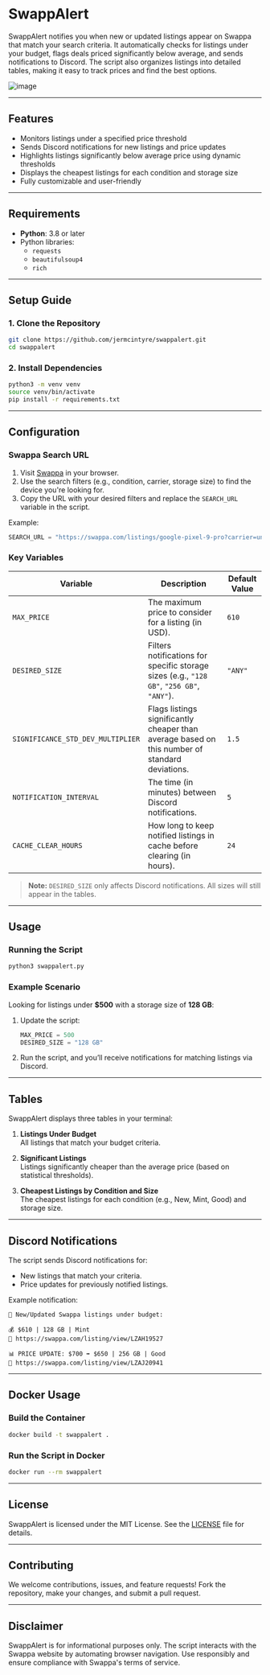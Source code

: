 # SwappAlert

SwappAlert notifies you when new or updated listings appear on Swappa that match your search criteria. It automatically checks for listings under your budget, flags deals priced significantly below average, and sends notifications to Discord. The script also organizes listings into detailed tables, making it easy to track prices and find the best options.

![image](https://github.com/user-attachments/assets/824bb245-a1d2-4af2-a2a6-2fcb6a21f40b)

---

## Features
- Monitors listings under a specified price threshold
- Sends Discord notifications for new listings and price updates
- Highlights listings significantly below average price using dynamic thresholds
- Displays the cheapest listings for each condition and storage size
- Fully customizable and user-friendly

---

## Requirements
- **Python**: 3.8 or later
- Python libraries:
  - `requests`
  - `beautifulsoup4`
  - `rich`

---

## Setup Guide

### 1. Clone the Repository
```bash
git clone https://github.com/jermcintyre/swappalert.git
cd swappalert
```

### 2. Install Dependencies
```bash
python3 -m venv venv
source venv/bin/activate
pip install -r requirements.txt
```

---

## Configuration

### Swappa Search URL
1. Visit [Swappa](https://swappa.com) in your browser.
2. Use the search filters (e.g., condition, carrier, storage size) to find the device you're looking for.
3. Copy the URL with your desired filters and replace the `SEARCH_URL` variable in the script.

Example:
```python
SEARCH_URL = "https://swappa.com/listings/google-pixel-9-pro?carrier=unlocked&color=&storage=&modeln=&condition=&sort=&exclude_businesses=on"
```

### Key Variables
| Variable                      | Description                                                                                      | Default Value     |
|-------------------------------|--------------------------------------------------------------------------------------------------|-------------------|
| `MAX_PRICE`                   | The maximum price to consider for a listing (in USD).                                           | `610`             |
| `DESIRED_SIZE`                | Filters notifications for specific storage sizes (e.g., `"128 GB"`, `"256 GB"`, `"ANY"`).        | `"ANY"`           |
| `SIGNIFICANCE_STD_DEV_MULTIPLIER` | Flags listings significantly cheaper than average based on this number of standard deviations. | `1.5`             |
| `NOTIFICATION_INTERVAL`       | The time (in minutes) between Discord notifications.                                            | `5`               |
| `CACHE_CLEAR_HOURS`           | How long to keep notified listings in cache before clearing (in hours).                        | `24`              |

> **Note:** `DESIRED_SIZE` only affects Discord notifications. All sizes will still appear in the tables.

---

## Usage

### Running the Script
```bash
python3 swappalert.py
```

### Example Scenario
Looking for listings under **$500** with a storage size of **128 GB**:
1. Update the script:
   ```python
   MAX_PRICE = 500
   DESIRED_SIZE = "128 GB"
   ```
2. Run the script, and you’ll receive notifications for matching listings via Discord.

---

## Tables

SwappAlert displays three tables in your terminal:

1. **Listings Under Budget**  
   All listings that match your budget criteria.

2. **Significant Listings**  
   Listings significantly cheaper than the average price (based on statistical thresholds).

3. **Cheapest Listings by Condition and Size**  
   The cheapest listings for each condition (e.g., New, Mint, Good) and storage size.

---

## Discord Notifications
The script sends Discord notifications for:
- New listings that match your criteria.
- Price updates for previously notified listings.

Example notification:
```
🔔 New/Updated Swappa listings under budget:

💰 $610 | 128 GB | Mint
🔗 https://swappa.com/listing/view/LZAH19527

📊 PRICE UPDATE: $700 ➡️ $650 | 256 GB | Good
🔗 https://swappa.com/listing/view/LZAJ20941
```

---

## Docker Usage

### Build the Container
```bash
docker build -t swappalert .
```

### Run the Script in Docker
```bash
docker run --rm swappalert
```

---

## License
SwappAlert is licensed under the MIT License. See the [LICENSE](LICENSE) file for details.

---

## Contributing
We welcome contributions, issues, and feature requests! Fork the repository, make your changes, and submit a pull request.

---

## Disclaimer
SwappAlert is for informational purposes only. The script interacts with the Swappa website by automating browser navigation. Use responsibly and ensure compliance with Swappa's terms of service.
